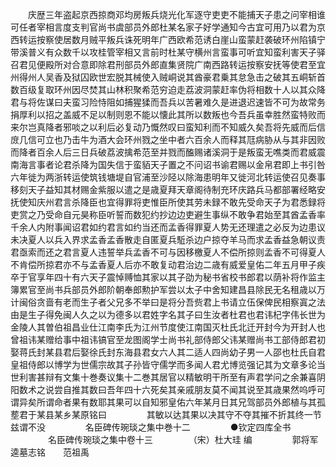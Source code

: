 <!-- { "loadSidebar": true } -->
　　庆歴三年盗起京西掠商邓均房叛兵烧光化军逐守吏吏不能捕天子患之问宰相谁可任者宰相言度支判官尚书虞部员外郎杜某名家子好学通知今古宜可用乃以君为京西转运按察使居数月贼平叛兵诛死明年广西欧希范诱白崖山蛮蒙赶袭破环州陷镇宁带溪普义有众数千以攻桂管宰相又言前时杜某守横州言蛮事可听宜知蛮利害天子驿召君见便殿所对合意即除君刑部员外郎直集贤院广南西路转运按察安抚等使君至宜州得州人吴香及狱囚欧世宏脱其械使入贼峒说其酋豪君乗其怠急击之破其五峒斩首数百级复取环州因尽焚其山林积聚希范穷迫走荔波洞蒙赶率伪将相数十人以其众降君与将佐谋曰夫蛮习险恃阻如捕猩猱而吾兵以苦暑难久是进退迟速皆不可为故常务捐厚利以招之盖威不足以制则恩不能以懐此其所以数叛也今吾兵虽幸胜然蛮特败而来尔岂真降者邪啖之以利后必复动乃慨然叹曰蛮知利而不知威久矣吾将先威而后信庻几信可立也乃击牛为酒大会环州戮之坐中者六百余人而释其尫病胁从与其非因败而降者百余人后三日兵破荔波擒希范至并戮而醢赐诸溪洞于是叛蛮无噍类而君威震南海言事者论君杀降为国失信于蛮貊天子置之不问诏书谕君赐以金帛君即上书引咎六年徙为两浙转运使筑钱塘堤自官浦至沙陉以除海患明年又徙河北转运使召见奏事移刻天子益知其材赐金紫服以遣之是歳夏拜天章阁待制充环庆路兵马都部署经略安抚使知庆州君言杀降臣也宜得罪将吏惟臣所使其劳未録不敢先受命天子为君悉録将吏赏之乃受命自元昊称臣听誓而数犯约抄边边吏避生事纵不敢争君始至其酋孟香率千余人内附事闻诏君如约君言如约当还而孟香得罪夏人势无还理遣之必反为边患议未决夏人以兵入界求孟香孟香散走自匿夏兵駈杀边户掠夺羊马而求孟香益急朝议责君亟索而还之君言夏人违誓举兵孟香不可与因移檄夏人不偿所掠则孟香不可得夏人不肯偿所掠君亦不与孟香夏人后亦不敢复动君治边二歳有威爱皇佑二年五月甲子疾卒于官享年四十有六天子震悼赙恤其家以其子劭为秘书省校书郎君以荫补将作监主簿累官至尚书兵部员外郎阶朝奉郎勲护军尝以太子中舍知建昌县除民无名租歳以万计闽俗贪啬有老而生子者父兄多不举曰是将分吾赀君上书请立伍保俾民相察寘之法由是生子得免闽人久之以为德多以君姓字名其子曰生汝者杜君也君讳杞字伟长世为金陵人其曽伯祖昌业仕江南李氏为江州节度使江南国灭杜氏北迁开封今为开封人也曾祖讳某赠给事中祖讳镐官至龙图阁学士尚书礼部侍郎父讳某赠尚书工部侍郎君初娶蒋氏封某县君后娶徐氏封东海县君女六人其二适人四尚幼子男一人邵也杜氏自君皇祖侍郎以博学为世儒宗故其子孙皆守儒学而多闻人君尤博览强记其为文章多论当世利害甚辩有文集十巻奏议集十二巻其居官以精敏明干所至有声君学问之余兼喜阴阳数术之说尝自推其数曰吾年四十六死矣其亲戚朋友莫不闻其说至其歳果然呜呼可谓异矣所谓命者果有数耶其果可以自知邪皇佑六年某月日其兄驾部员外郎植与其孤塟君于某县某乡某原铭曰
　　
　　其敏以达其果以决其守不夺其摧不折其终一节兹谓不没
　　
　　名臣碑传琬琰之集中巻十二
　　
　　●钦定四库全书
　　
　　名臣碑传琬琰之集中卷十三
　　
　　（宋）杜大珪 编
　　
　　郭将军逵墓志铭　　范祖禹
　　
